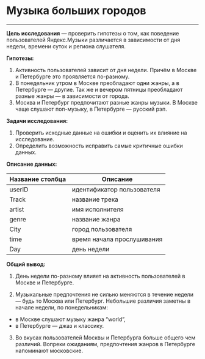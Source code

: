 # Музыка больших городов
--- 
**Цель исследования** — проверить гипотезы о том, как поведение пользователей Яндекс.Музыки различается в зависимости от дня недели, времени суток и региона слушателя.

**Гипотезы:**

1. Активность пользователей зависит от дня недели. Причём в Москве и Петербурге это проявляется по-разному.
2. В понедельник утром в Москве преобладают одни жанры, а в Петербурге — другие. Так же и вечером пятницы преобладают разные жанры — в зависимости от города.
3. Москва и Петербург предпочитают разные жанры музыки. В Москве чаще слушают поп-музыку, в Петербурге — русский рэп.

**Задачи исследования:**

1. Проверить исходные данные на ошибки и оценить их влияние на исследование.
2. Определить возможность исправить самые критичные ошибки данных.

**Описание данных:**

|Название столбца|Описание|
| ----------- | ----------- |
|userID|идентификатор пользователя|
|Track|название трека|
|artist|имя исполнителя|
|genre|название жанра|
|City|город пользователя|
|time|время начала прослушивания|
|Day|день недели|

**Общий вывод:**

1. День недели по-разному влияет на активность пользователей в Москве и Петербурге.

2. Музыкальные предпочтения не сильно меняются в течение недели — будь то Москва или Петербург. Небольшие различия заметны в начале недели, по понедельникам:  
  * в Москве слушают музыку жанра “world”,
  * в Петербурге — джаз и классику.
3. Во вкусах пользователей Москвы и Петербурга больше общего чем различий. Вопреки ожиданиям, предпочтения жанров в Петербурге напоминают московские.

